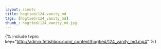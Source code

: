 ```yaml
--- 
layout: sieutv
title: hogtied/124_vanity_md
tags: [hogtied/124_vanity_md]
thumb_: hogtied/124_vanity_md.jpg
---
```

{% include tvpro key="http://admin.fetishbox.com/_content/hogtied/124_vanity_md.mp4" %} 
